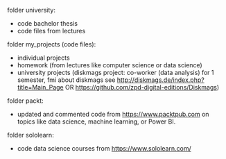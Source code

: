 folder university:
- code bachelor thesis
- code files from lectures

folder my_projects (code files):
- individual projects
- homework (from lectures like computer science or data science)
- university projects (diskmags project: co-worker (data analysis) for 1 semester, fmi about diskmags see http://diskmags.de/index.php?title=Main_Page OR https://github.com/zpd-digital-editions/Diskmags)

folder packt:
-  updated and commented code from https://www.packtpub.com on topics like data science, machine learning, or Power BI.

folder sololearn:
- code data science courses from https://www.sololearn.com/
